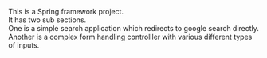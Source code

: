 This is a Spring framework project.    
It has two sub sections.    
One is a simple search application which redirects to google search directly.   
Another is a complex form handling controlller with various different types of inputs.     
